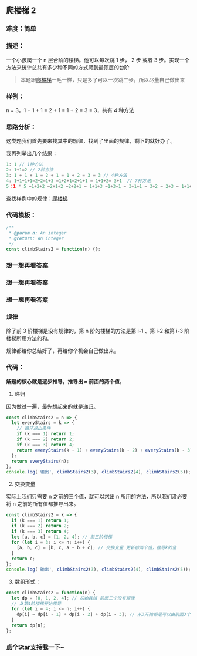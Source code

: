 ## 爬楼梯 2

### 难度：简单

### 描述：

一个小孩爬一个 n 层台阶的楼梯。他可以每次跳 1 步， 2 步 或者 3 步。实现一个方法来统计总共有多少种不同的方式爬到最顶层的台阶

> 本题跟[爬楼梯](http://obkoro1.com/web_accumulate/algorithm/simple/%E7%88%AC%E6%A5%BC%E6%A2%AF.html)一毛一样，只是多了可以一次跳三步，所以尽量自己做出来

### 样例：

n = 3，1 + 1 + 1 = 2 + 1 = 1 + 2 = 3 = 3，共有 4 种方法

### 思路分析：

这类题我们首先要来找其中的规律，找到了里面的规律，剩下的就好办了。

我再列举出几个结果：

```js
1: 1 // 1种方法
2: 1+1=2 // 2种方法
3: 1 + 1 + 1 = 2 + 1 = 1 + 2 = 3 = 3 // 4种方法
4: 1+1+1+1=2+2=1+3 =1+2+1=2+1+1 = 1+1+2= 3+1  // 7种方法
5：1 * 5 =1+2+2 =2+1+2 =2+2+1 = 1+1+3 =1+3+1 = 3+1+1 = 3+2 = 2+3 = 1+1+1+2 =1+2+1+1 = 2+1+1+1 = 1+1+2+1  // 13种方法
```

查找样例中的规律：[爬楼梯](http://obkoro1.com/web_accumulate/algorithm/simple/%E7%88%AC%E6%A5%BC%E6%A2%AF.html)

### 代码模板：

```js
/**
 * @param n: An integer
 * @return: An integer
 */
const climbStairs2 = function(n) {};
```

### 想一想再看答案

### 想一想再看答案

### 想一想再看答案

### 规律

除了前 3 阶楼梯是没有规律的，第 n 阶的楼梯的方法是第 i-1 、第 i-2 和第 i-3 阶楼梯所用方法的和。

规律都给你总结好了，再给你个机会自己做出来。

### 代码：

**解题的核心就是逐步推导，推导出 n 前面的两个值**。

1. 递归

因为做过一遍，最先想起来的就是递归。

```js
const climbStairs2 = n => {
  let everyStairs = k => {
    // 循环退出条件
    if (k === 1) return 1;
    if (k === 2) return 2;
    if (k === 3) return 4;
    return everyStairs(k - 1) + everyStairs(k - 2) + everyStairs(k - 3); // 三个值相加求出k所用的方法
  };
  return everyStairs(n);
};
console.log('输出', climbStairs2(3), climbStairs2(4), climbStairs2(5));
```

2. 交换变量

实际上我们只需要 n 之前的三个值，就可以求出 n 所用的方法，所以我们没必要将 n 之前的所有值都推导出来。

```js
const climbStairs2 = k => {
  if (k === 1) return 1;
  if (k === 2) return 2;
  if (k === 3) return 4;
  let [a, b, c] = [1, 2, 4]; // 前三阶楼梯
  for (let i = 3; i <= n; i++) {
    [a, b, c] = [b, c, a + b + c]; // 交换变量 更新前两个值，推导k的值
  }
  return c;
};
console.log('输出', climbStairs2(3), climbStairs2(4), climbStairs2(5));
```

3. 数组形式：

```js
const climbStairs2 = function(n) {
  let dp = [0, 1, 2, 4]; // 初始数组 前面三个没有规律
  // 从第4阶楼梯开始推导   
  for (let i = 4; i <= n; i++) {
    dp[i] = dp[i - 1] + dp[i - 2] + dp[i - 3]; // 从3开始都是可以由前面3个元素相加推导出来
  }
  return dp[n];
};
```
<!-- 特殊字符串：用于修改/删除markdown的结尾提示语-OBKoro1 -->
### 点个[Star](https://github.com/OBKoro1/Brush_algorithm)支持我一下~


